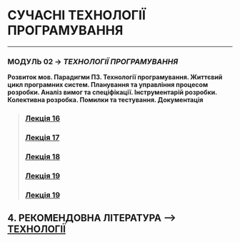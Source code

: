 # **СУЧАСНІ ТЕХНОЛОГІЇ ПРОГРАМУВАННЯ**
***
### **МОДУЛЬ 02** -> *ТЕХНОЛОГІЇ ПРОГРАМУВАННЯ*
**Розвиток мов. Парадигми ПЗ. Технології програмування. Життєвий цикл програмних систем. Планування та управління процесом розробки. Аналіз вимог та спеціфікації. Інструментарій розробки. Колективна розробка. Помилки та тестування. Документація**

>### [**Лекція 16**](/Lections/Modulo_2/2020_MPT_Lec_16_.pdf)
>### [**Лекція 17**](/Lections/Modulo_2/2020_MPT_Lec_17_.pdf)
>### [**Лекція 18**](/Lections/Modulo_2/2020_MPT_Lec_18_.pdf)
>### [**Лекція 19**]()
>### [**Лекція 19**]()

## 4. **РЕКОМЕНДОВНА ЛІТЕРАТУРА** --> [**ТЕХНОЛОГІЇ**](/Diff_Git_Atom_MarkDown/GitHub.md)

